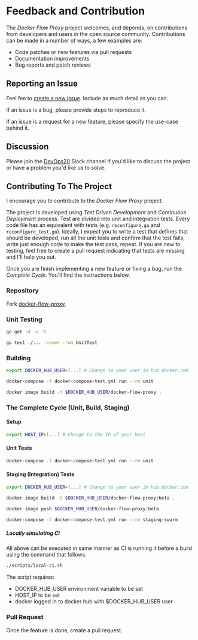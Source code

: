 # Feedback and Contribution

The *Docker Flow Proxy* project welcomes, and depends, on contributions from developers and users in the open source community. Contributions can be made in a number of ways, a few examples are:

* Code patches or new features via pull requests
* Documentation improvements
* Bug reports and patch reviews

## Reporting an Issue

Feel fee to [create a new issue](https://github.com/vfarcic/docker-flow-proxy/issues). Include as much detail as you can.

If an issue is a bug, please provide steps to reproduce it.

If an issue is a request for a new feature, please specify the use-case behind it.

## Discussion

Please join the [DevOps20](http://slack.devops20toolkit.com/) Slack channel if you'd like to discuss the project or have a problem you'd like us to solve.

## Contributing To The Project

I encourage you to contribute to the *Docker Flow Proxy* project.

The project is developed using *Test Driven Development* and *Continuous Deployment* process. Test are divided into unit and integration tests. Every code file has an equivalent with tests (e.g. `reconfigure.go` and `reconfigure_test.go`). Ideally, I expect you to write a test that defines that should be developed, run all the unit tests and confirm that the test fails, write just enough code to make the test pass, repeat. If you are new to testing, feel free to create a pull request indicating that tests are missing and I'll help you out.

Once you are finish implementing a new feature or fixing a bug, run the *Complete Cycle*. You'll find the instructions below.

### Repository

Fork [docker-flow-proxy](https://github.com/vfarcic/docker-flow-proxy).

### Unit Testing

```bash
go get -d -v -t

go test ./... -cover -run UnitTest
```

### Building

```bash
export DOCKER_HUB_USER=[...] # Change to your user in hub.docker.com

docker-compose -f docker-compose-test.yml run --rm unit

docker image build -t $DOCKER_HUB_USER/docker-flow-proxy .
```

### The Complete Cycle (Unit, Build, Staging)

#### Setup

```bash
export HOST_IP=[...] # Change to the IP of your host
```

#### Unit Tests

```bash
docker-compose -f docker-compose-test.yml run --rm unit
```

#### Staging (Integration) Tests

```bash
export DOCKER_HUB_USER=[...] # Change to your user in hub.docker.com

docker image build -t $DOCKER_HUB_USER/docker-flow-proxy:beta .

docker image push $DOCKER_HUB_USER/docker-flow-proxy:beta

docker-compose -f docker-compose-test.yml run --rm staging-swarm
```

##### Locally simulating CI

All above can be executed in same manner as CI is running it before a build using the command that follows.

```bash
./scripts/local-ci.sh
```

The script requires:

* DOCKER_HUB_USER environment variable to be set
* HOST_IP to be set
* docker logged in to docker hub with $DOCKER_HUB_USER user

### Pull Request

Once the feature is done, create a pull request.
